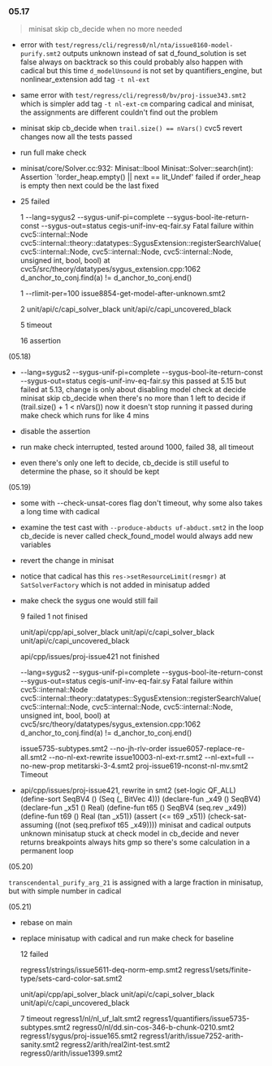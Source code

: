 ### 05.17

> minisat skip cb_decide when no more needed

- error with `test/regress/cli/regress0/nl/nta/issue8160-model-purify.smt2`
  outputs unknown instead of sat
  d_found_solution is set false always on backtrack
  so this could probably also happen with cadical
  but this time `d_modelUnsound` is not set by quantifiers_engine, but nonlinear_extension
  add tag `-t nl-ext`

- same error with `test/regress/cli/regress0/bv/proj-issue343.smt2` which is simpler
  add tag `-t nl-ext-cm`
  comparing cadical and minisat, the assignments are different
  couldn't find out the problem

- minisat skip cb_decide when `trail.size() == nVars()`
  cvc5 revert changes
  now all the tests passed

- run full make check

- minisat/core/Solver.cc:932: Minisat::lbool Minisat::Solver::search(int): Assertion `!order_heap.empty() || next == lit_Undef' failed
  if order_heap is empty then next could be the last
  fixed

- 25 failed

  1
  --lang=sygus2 --sygus-unif-pi=complete --sygus-bool-ite-return-const --sygus-out=status cegis-unif-inv-eq-fair.sy
    Fatal failure within cvc5::internal::Node cvc5::internal::theory::datatypes::SygusExtension::registerSearchValue(cvc5::internal::Node, cvc5::internal::Node, cvc5::internal::Node, unsigned int, bool, bool) at cvc5/src/theory/datatypes/sygus_extension.cpp:1062  d_anchor_to_conj.find(a) != d_anchor_to_conj.end()

  1
  --rlimit-per=100 issue8854-get-model-after-unknown.smt2

  2
  unit/api/c/capi_solver_black
  unit/api/c/capi_uncovered_black

  5 timeout

  16 assertion

(05.18)

- --lang=sygus2 --sygus-unif-pi=complete --sygus-bool-ite-return-const --sygus-out=status cegis-unif-inv-eq-fair.sy
  this passed at 5.15 but failed at 5.13, change is only about disabling model check at decide
  minisat skip cb_decide when there's no more than 1 left to decide
    if (trail.size() + 1 < nVars())
  now it doesn't stop running
  it passed during make check which runs for like 4 mins

- disable the assertion

- run make check
  interrupted, tested around 1000, failed 38, all timeout

- even there's only one left to decide, cb_decide is still useful to determine the phase, so it should be kept

(05.19)

- some with --check-unsat-cores flag don't timeout, why
  some also takes a long time with cadical

- examine the test cast with `--produce-abducts uf-abduct.smt2`
  in the loop
  cb_decide is never called
  check_found_model would always add new variables

- revert the change in minisat

- notice that cadical has this `res->setResourceLimit(resmgr)` at `SatSolverFactory` which is not added in minisatup
  added

- make check
  the sygus one would still fail

  9 failed 1 not finised

  unit/api/cpp/api_solver_black
  unit/api/c/capi_solver_black
  unit/api/c/capi_uncovered_black

  api/cpp/issues/proj-issue421
    not finished

  --lang=sygus2 --sygus-unif-pi=complete --sygus-bool-ite-return-const --sygus-out=status cegis-unif-inv-eq-fair.sy
    Fatal failure within cvc5::internal::Node cvc5::internal::theory::datatypes::SygusExtension::registerSearchValue(cvc5::internal::Node, cvc5::internal::Node, cvc5::internal::Node, unsigned int, bool, bool) at cvc5/src/theory/datatypes/sygus_extension.cpp:1062  d_anchor_to_conj.find(a) != d_anchor_to_conj.end()

  issue5735-subtypes.smt2
  --no-jh-rlv-order issue6057-replace-re-all.smt2
  --no-nl-ext-rewrite issue10003-nl-ext-rr.smt2
  --nl-ext=full --no-new-prop metitarski-3-4.smt2
  proj-issue619-nconst-nl-mv.smt2
    Timeout

- api/cpp/issues/proj-issue421, rewrite in smt2
    (set-logic QF_ALL)
    (define-sort SeqBV4 () (Seq (_ BitVec 4)))
    (declare-fun _x49 () SeqBV4)
    (declare-fun _x51 () Real)
    (define-fun t65 () SeqBV4 (seq.rev _x49))
    (define-fun t69 () Real (tan _x51))
    (assert (<= t69 _x51))
    (check-sat-assuming ((not (seq.prefixof t65 _x49))))
  minisat and cadical outputs unknown
  minisatup stuck at check model in cb_decide and never returns
  breakpoints always hits gmp so there's some calculation in a permanent loop

(05.20)

  `transcendental_purify_arg_21` is assigned with a large fraction in minisatup, but with simple number in cadical

(05.21)

- rebase on main

- replace minisatup with cadical and run make check for baseline

  12 failed

  regress1/strings/issue5611-deq-norm-emp.smt2
  regress1/sets/finite-type/sets-card-color-sat.smt2

  unit/api/cpp/api_solver_black
  unit/api/c/capi_solver_black
  unit/api/c/capi_uncovered_black

  7 timeout
    regress1/nl/nl_uf_lalt.smt2
    regress1/quantifiers/issue5735-subtypes.smt2
    regress0/nl/dd.sin-cos-346-b-chunk-0210.smt2
    regress1/sygus/proj-issue165.smt2
    regress1/arith/issue7252-arith-sanity.smt2
    regress2/arith/real2int-test.smt2
    regress0/arith/issue1399.smt2
